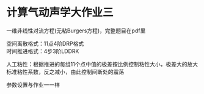 # 计算气动声学大作业三
一维非线性对流方程(无粘Burgers方程)，完整题目在pdf里  
  
空间离散格式：11点4阶DRP格式  
时间推进格式：4步3阶LDDRK  
  
人工粘性：根据推进的每组11个点中值的极差按比例控制粘性大小，极差大的放大标准粘性系数，反之减小，由此控制间断处的震荡  

参数设置与作业一一样
